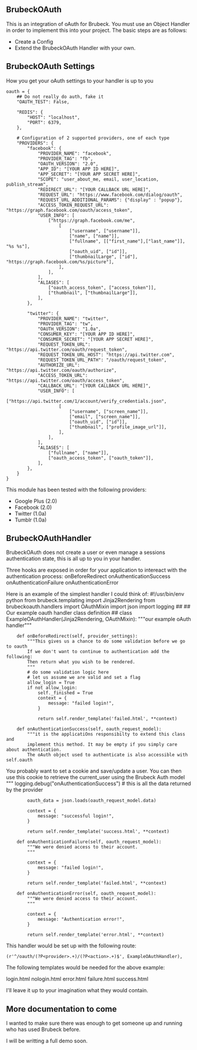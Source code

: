 
BrubeckOAuth
------------
This is an integration of oAuth for Brubeck. You must use an Object Handler in order to implement this into your project. The basic steps are as follows:

 - Create a Config
 - Extend the BrubeckOAuth Handler with your own.

BrubeckOAuth Settings
---------------------

How you get your oAuth settings to your handler is up to you

    oauth = {
        ## Do not really do auth, fake it
        "OAUTH_TEST": False,
        
        "REDIS": {
            "HOST": "localhost",
            "PORT": 6379,
        },
        
        # Configuration of 2 supported providers, one of each type
        "PROVIDERS": {
            "facebook": {
                "PROVIDER_NAME": "facebook",
                "PROVIDER_TAG": "fb",
                "OAUTH_VERSION": "2.0",
                "APP_ID": "[YOUR APP ID HERE]",
                "APP_SECRET": "[YOUR APP SECRET HERE]",
                "SCOPE": "user_about_me, email, user_location, publish_stream",
                "REDIRECT_URL": "[YOUR CALLBACK URL HERE]",
                "REQUEST_URL": "https://www.facebook.com/dialog/oauth",
                "REQUEST_URL_ADDITIONAL_PARAMS": {"display" : "popup"}, 
                "ACCESS_TOKEN_REQUEST_URL": "https://graph.facebook.com/oauth/access_token",
                "USER_INFO": [  
                    ["https://graph.facebook.com/me", 
                        [
                            ["username", ["username"]], 
                            ["name", ["name"]], 
                            ["fullname", [["first_name"],["last_name"]], "%s %s"], 
                            ["oauth_uid", ["id"]],
                            ["thumbnailLarge", ["id"], "https://graph.facebook.com/%s/picture"],
                        ],
                    ],
                ],
                "ALIASES": [
                    ["oauth_access_token", ["access_token"]],
                    ["thumbnail", ["thumbnailLarge"]],
                ],
            },
            
            "twitter": {
                "PROVIDER_NAME": "twitter",
                "PROVIDER_TAG": "tw",
                "OAUTH_VERSION": "1.0a",
                "CONSUMER_KEY": "[YOUR APP ID HERE]",
                "CONSUMER_SECRET": "[YOUR APP SECRET HERE]",
                "REQUEST_TOKEN_URL": "https://api.twitter.com/oauth/request_token",
                "REQUEST_TOKEN_URL_HOST": "https://api.twitter.com",
                "REQUEST_TOKEN_URL_PATH": "/oauth/request_token",
                "AUTHORIZE_URL": "https://api.twitter.com/oauth/authorize",
                "ACCESS_TOKEN_URL": "https://api.twitter.com/oauth/access_token",
                "CALLBACK_URL": "[YOUR CALLBACK URL HERE]",
                "USER_INFO": [  
                    ["https://api.twitter.com/1/account/verify_credentials.json", 
                        [
                            ["username", ["screen_name"]], 
                            ["email", ["screen_name"]], 
                            ["oauth_uid", ["id"]],
                            ["thumbnail", ["profile_image_url"]],
                        ],
                    ],
                ],
                "ALIASES": [  
                    ["fullname", ["name"]],
                    ["oauth_access_token", ["oauth_token"]],
                ],
            },
        }
    }

This module has been tested with the following providers:

  - Google Plus (2.0)
  - Facebook (2.0)
  - Twitter (1.0a)
  - Tumblr (1.0a)

BrubeckOAuthHandler
-------------------

BrubeckOAuth does not create a user or even manage a sessions authentication state, this is all up to you in your handler.

Three hooks are exposed in order for your application to intereact with the authentication process:
  onBeforeRedirect
  onAuthenticationSuccess
  onAuthenticationFailure
  onAuthenticationError

Here is an example of the simplest handler I could think of:
    #!/usr/bin/env python
    from brubeck.templating import Jinja2Rendering
    from brubeckoauth.handlers import OAuthMixin
    import json
    import logging
    ##
    ## Our example oauth handler class definition
    ##
    class ExampleOAuthHandler(Jinja2Rendering, OAuthMixin):
        """our example oAuth handler"""
    
        def onBeforeRedirect(self, provider_settings):
            """This gives us a chance to do some validation before we go to oauth
            If we don't want to continue to authentication add the following:
            Then return what you wish to be rendered.
            """
            # do some validation logic here
            # let us assume we are valid and set a flag
            allow_login = True
            if not allow_login:
                self._finished = True
                context = {
                    message: "failed login!",
                }

                return self.render_template('failed.html', **context)

        def onAuthenticationSuccess(self, oauth_request_model):
            """it is the applicatiOns responsibilty to extend this class and
            implement this method. It may be empty if you simply care about authentication.
            The oAuth object used to authenticate is also accessible with self.oauth
You probably want to set a cookie and save/update a user. You can then use this cookie to retrieve the current_user using the Brubeck Auth model
            """
            logging.debug("onAuthenticationSuccess")
            # this is all the data returned by the provider

            oauth_data = json.loads(oauth_request_model.data)

            context = {
                message: "successful login!",
            }

            return self.render_template('success.html', **context)
    
        def onAuthenticationFailure(self, oauth_request_model):
            """We were denied access to their account.
            """
            
            context = {
                message: "failed login!",
            }

            return self.render_template('failed.html', **context)

        def onAuthenticationError(self, oauth_request_model):
            """We were denied access to their account.
            """
            
            context = {
                message: "Authentication error!",
            }

            return self.render_template('error.html', **context)

This handler would be set up with the following route:

    (r'^/oauth/(?P<provider>.+)/(?P<action>.+)$', ExampleOAuthHandler),

The following templates would be needed for the above example:

  login.html
  nologin.html
  error.html
  failure.html
  success.html

I'll leave it up to your imagination what they would contain.

More documentation to come
--------------------------

I wanted to make sure there was enough to get someone up and running who has used Brubeck before.

I will be writting a full demo soon.